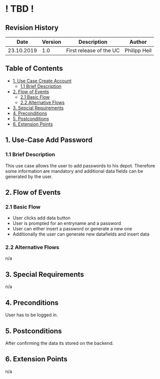 # ! TBD !
## Revision History
Date | Version | Description | Author
--- | --- | --- | ---
23.10.2019 | 1.0 | First release of the UC | Philipp Heil

## Table of Contents
- [1. Use Case Create Account](#1-use-case-create-account)
  - [1.1 Brief Description](#11-brief-description)
- [2. Flow of Events](#2-flow-of-events)
  - [2.1 Basic Flow](#21-basic-flow)
  - [2.2 Alternative Flows](#22-alternative-flows)
- [3. Sepcial Requirements](#3-special-requirements)
- [4. Preconditions](#4-preconditions)
- [5. Postconditions](#5-postconditions)
- [6. Extension Points](#6-extension-points)

## 1. Use-Case Add Password
### 1.1 Brief Description
This use case allows the user to add passwords to his depot. Therefore some information are 
mandatory and additional data fields can be generated by the user.

## 2. Flow of Events
### 2.1 Basic Flow
- User clicks add data button
- User is prompted for an entryname and a password
- User can either insert a password or generate a new one
- Additionally the user can generate new datafields and insert data

### 2.2 Alternative Flows
n/a

## 3. Special Requirements
n/a

## 4. Preconditions
User has to be logged in.

## 5. Postconditions
After confirming the data its stored on the backend.

## 6. Extension Points
n/a
